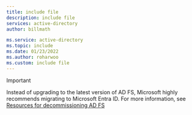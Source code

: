 ```yaml
---
title: include file
description: include file
services: active-directory
author: billmath

ms.service: active-directory
ms.topic: include
ms.date: 01/23/2022
ms.author: roharwoo
ms.custom: include file
---
```


> [!IMPORTANT]
> Instead of upgrading to the latest version of AD FS, Microsoft highly recommends migrating to Microsoft Entra ID. 
> For more information, see [Resources for decommissioning AD FS](../WindowsServerDocs/identity/ad-fs/ad-fs-decommission.md)
